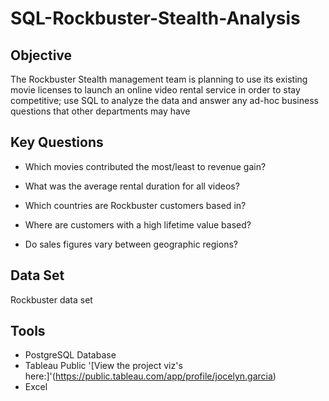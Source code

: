 # SQL-Rockbuster-Stealth-Analysis
## Objective
The Rockbuster Stealth management team is planning to use its existing movie licenses to launch an online video rental service in order to stay competitive; use SQL to analyze the data and answer any ad-hoc business questions that other departments may have
## Key Questions
+ Which movies contributed the most/least to revenue gain?
- What was the average rental duration for all videos?
* Which countries are Rockbuster customers based in?
+ Where are customers with a high lifetime value based?
* Do sales figures vary between geographic regions?
## Data Set
Rockbuster data set
## Tools
+ PostgreSQL Database
+ Tableau Public
'[View the project viz's here:]'(https://public.tableau.com/app/profile/jocelyn.garcia)
+ Excel
